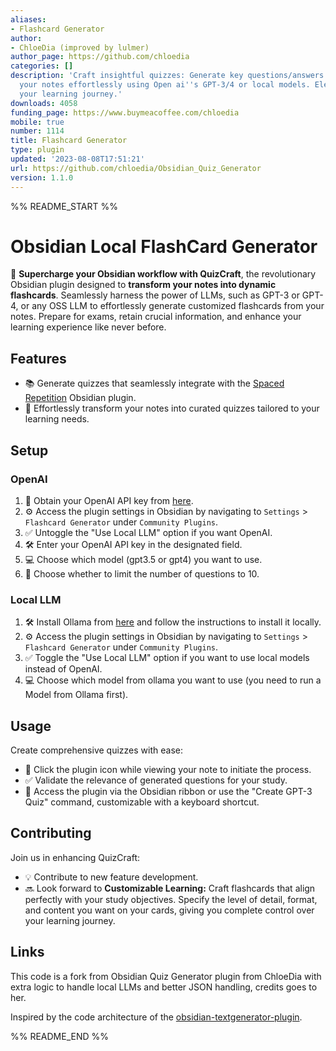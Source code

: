 ```yaml
---
aliases:
- Flashcard Generator
author:
- ChloeDia (improved by lulmer)
author_page: https://github.com/chloedia
categories: []
description: 'Craft insightful quizzes: Generate key questions/answers pairs from
  your notes effortlessly using Open ai''s GPT-3/4 or local models. Elevate and optimize
  your learning journey.'
downloads: 4058
funding_page: https://www.buymeacoffee.com/chloedia
mobile: true
number: 1114
title: Flashcard Generator
type: plugin
updated: '2023-08-08T17:51:21'
url: https://github.com/chloedia/Obsidian_Quiz_Generator
version: 1.1.0
---
```


%% README_START %%

# Obsidian Local FlashCard Generator


🚀 **Supercharge your Obsidian workflow with QuizCraft**, the revolutionary Obsidian plugin designed to **transform your notes into dynamic flashcards**. Seamlessly harness the power of LLMs, such as GPT-3 or GPT-4, or any OSS LLM to effortlessly generate customized flashcards from your notes. Prepare for exams, retain crucial information, and enhance your learning experience like never before.

## Features

- 📚 Generate quizzes that seamlessly integrate with the [Spaced Repetition](https://github.com/st3v3nmw/obsidian-spaced-repetition) Obsidian plugin.
- 🎯 Effortlessly transform your notes into curated quizzes tailored to your learning needs.

## Setup 
### OpenAI 
1. 🔑 Obtain your OpenAI API key from [here](https://beta.openai.com/account/api-keys).
2. ⚙️ Access the plugin settings in Obsidian by navigating to `Settings` > `Flashcard Generator` under `Community Plugins`.
3. ✅ Untoggle the "Use Local LLM" option if you want OpenAI.
4. 🛠️ Enter your OpenAI API key in the designated field.
5. 💻 Choose which model (gpt3.5 or gpt4) you want to use.
6. 🔢 Choose whether to limit the number of questions to 10.
   
### Local LLM 
1. 🛠️ Install Ollama from [here](https://ollama.com/) and follow the instructions to install it locally.
2. ⚙️ Access the plugin settings in Obsidian by navigating to `Settings` > `Flashcard Generator` under `Community Plugins`.
3. ✅  Toggle the "Use Local LLM" option if you want to use local models instead of OpenAI.
4. 💻 Choose which model from ollama you want to use (you need to run a Model from Ollama first).

## Usage

Create comprehensive quizzes with ease:
- 📝 Click the plugin icon while viewing your note to initiate the process.
- ✅ Validate the relevance of generated questions for your study.
- 🚀 Access the plugin via the Obsidian ribbon or use the "Create GPT-3 Quiz" command, customizable with a keyboard shortcut.

## Contributing

Join us in enhancing QuizCraft:
- 💡 Contribute to new feature development.
- 🔜 Look forward to **Customizable Learning:** Craft flashcards that align perfectly with your study objectives. Specify the level of detail, format, and content you want on your cards, giving you complete control over your learning journey.

## Links
This code is a fork from Obsidian Quiz Generator plugin from ChloeDia with extra logic to handle local LLMs and better JSON handling, credits goes to her.

Inspired by the code architecture of the [obsidian-textgenerator-plugin](https://github.com/nhaouari/obsidian-textgenerator-plugin).


%% README_END %%
